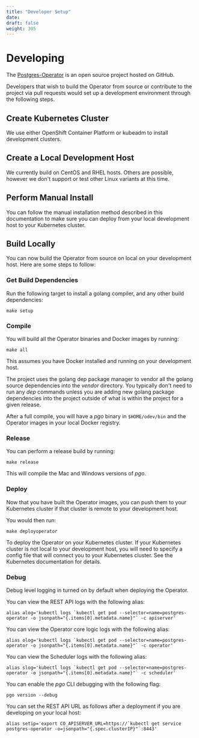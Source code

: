 ```yaml
---
title: "Developer Setup"
date:
draft: false
weight: 305
---
```


# Developing

The [Postgres-Operator](https://github.com/crunchydata/postgres-operator) is an open source project hosted on GitHub.

Developers that wish to build the Operator from source or contribute to the project via pull requests would set up a development environment through the following steps.

## Create Kubernetes Cluster
We use either OpenShift Container Platform or kubeadm to install development clusters.

## Create a Local Development Host
We currently build on CentOS and RHEL hosts. Others are possible, however we don't support or test other Linux variants at this time.

## Perform Manual Install
You can follow the manual installation method described in this documentation to make sure you can deploy from your local development host to your Kubernetes cluster.

## Build Locally

You can now build the Operator from source on local on your development host.  Here are some steps to follow:

### Get Build Dependencies

Run the following target to install a golang compiler, and any other build dependencies:

    make setup

### Compile

You will build all the Operator binaries and Docker images by running:

    make all

This assumes you have Docker installed and running on your development host.

The project uses the golang dep package manager to vendor all the golang source dependencies into the *vendor* directory.  You typically don't need to run any *dep* commands unless you are adding new golang package dependencies into the project outside of what is within the project for a given release.

After a full compile, you will have a *pgo* binary in `$HOME/odev/bin` and the Operator images in your local Docker registry.

### Release
You can perform a release build by running:

    make release

This will compile the Mac and Windows versions of *pgo*.


### Deploy
Now that you have built the Operator images, you can push them to your Kubernetes cluster if that cluster is remote to your development host.

You would then run:
```
make deployoperator
```

To deploy the Operator on your Kubernetes cluster.  If your Kubernetes cluster is not local to your development host, you will need to specify a config file that will connect you to your Kubernetes cluster. See the Kubernetes documentation for details.


### Debug

Debug level logging in turned on by default when deploying the Operator.

You can view the REST API logs with the following alias:
```
alias alog='kubectl logs `kubectl get pod --selector=name=postgres-operator -o jsonpath="{.items[0].metadata.name}"` -c apiserver'
```

You can view the Operator core logic logs with the following alias:
```
alias olog='kubectl logs `kubectl get pod --selector=name=postgres-operator -o jsonpath="{.items[0].metadata.name}"` -c operator'
```
You can view the Scheduler logs with the following alias:
```
alias slog='kubectl logs `kubectl get pod --selector=name=postgres-operator -o jsonpath="{.items[0].metadata.name}"` -c scheduler'
```

You can enable the *pgo* CLI debugging with the following flag:
```
pgo version --debug
```

You can set the REST API URL as follows after a deployment if you are
developing on your local host:
```
alias setip='export CO_APISERVER_URL=https://`kubectl get service postgres-operator -o=jsonpath="{.spec.clusterIP}"`:8443'
```
